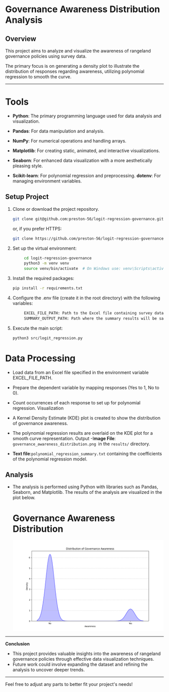 # Governance Awareness Distribution Analysis

## Overview
This project aims to analyze and visualize the awareness of rangeland governance policies using survey data. 

The primary focus is on generating a density plot to illustrate the distribution of responses regarding awareness, utilizing polynomial regression to smooth the curve.

---
# Tools

- **Python**: The primary programming language used for data analysis and visualization.

- **Pandas**: For data manipulation and analysis.
- **NumPy**: For numerical operations and handling arrays.
- **Matplotlib**: For creating static, animated, and interactive visualizations.
- **Seaborn**: For enhanced data visualization with a more aesthetically pleasing style.
- **Scikit-learn**: For polynomial regression and preprocessing.
**dotenv**: For managing environment variables.

## Setup Project

1. Clone or download the project repository.
   ```bash
   git clone git@github.com:preston-56/logit-regression-governance.git
   ```
   or, if you prefer HTTPS:
   ```bash
   git clone https://github.com/preston-56/logit-regression-governance.git

   ```
2. Set up the virtual environment:
   ```bash
        cd logit-regression-governance
        python3 -m venv venv
        source venv/bin/activate  # On Windows use: venv\Scripts\activate
   ```

3. Install the required packages:
    ```bash
    pip install -r requirements.txt

    ```

4. Configure the .env file (create it in the root directory) with the following variables:
   ```bash
        EXCEL_FILE_PATH: Path to the Excel file containing survey data (e.g., data/Blaise.xlsx).
        SUMMARY_OUTPUT_PATH: Path where the summary results will be saved (e.g., results/).
   ```
5. Execute the main script:
   ```bash
   python3 src/logit_regression.py
   ```
# Data Processing

- Load data from an Excel file specified in the environment variable EXCEL_FILE_PATH.
- Prepare the dependent variable by mapping responses (Yes to 1, No to 0).
- Count occurrences of each response to set up for polynomial regression.
Visualization
- A Kernel Density Estimate (KDE) plot is created to show the distribution of governance awareness.
- The polynomial regression results are overlaid on the KDE plot for a smooth curve representation.
Output
-I**mage File**: `governance_awareness_distribution.png `in the `results/` directory.

- **Text file**:`polynomial_regression_summary.txt` containing the coefficients of the polynomial regression model.

## Analysis
- The analysis is performed using Python with libraries such as Pandas, Seaborn, and Matplotlib. The results of the analysis are visualized in the plot below.

  # Governance Awareness Distribution
  ![Governance Aawareness Distribution](results/governance_awareness_distribution.png)
---

**Conclusion**   
 - This project provides valuable insights into the awareness of rangeland governance policies through effective data visualization techniques. 
 - Future work could involve expanding the dataset and refining the analysis to uncover deeper trends.

---
Feel free to adjust any parts to better fit your project's needs!